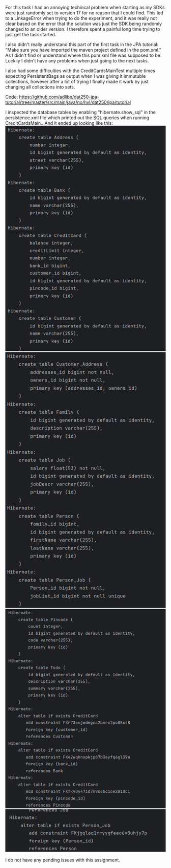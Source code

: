 For this task I had an annoying techincal problem when starting as my SDKs were just randomly set to version 17
for no reason that I could find. This led to a LinkageError when trying to do the experiment, and it was really not
clear based on the error that the solution was just the SDK being randomly changed to an older version. I therefore 
spent a painful long time trying to just get the task started.

I also didn't really understand this part of the first task in the JPA tutorial: "Make sure you have imported the maven
project defined in the pom.xml." As I didn't find or understand where this pom.xml file was supposed to be. Luckily I 
didn't have any problems when just going to the next tasks.

I also had some difficulties with the CreditCardsMainTest multiple times expecting PersistentBags as output when I was
giving it immutuble collections, however after a lot of trying I finally made it work by just changing all collections
into sets.

Code: https://github.com/adlibe/dat250-jpa-tutorial/tree/master/src/main/java/no/hvl/dat250/jpa/tutorial 

I inspected the database tables by enabling "hibernate.show_sql" in the persistence.xml file which printed out the SQL
queries when running CreditCardsMain.. And it ended up looking like this:
![img.png](img.png)
![img_1.png](img_1.png)
![img_2.png](img_2.png)
![img_3.png](img_3.png)

I do not have any pending issues with this assignment.